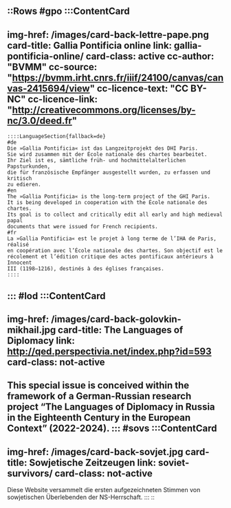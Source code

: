::Rows
#gpo
  :::ContentCard
  ---
  img-href: /images/card-back-lettre-pape.png
  card-title: Gallia Pontificia online
  link: gallia-pontificia-online/
  card-class: active
  cc-author: "BVMM"
  cc-source: "https://bvmm.irht.cnrs.fr/iiif/24100/canvas/canvas-2415694/view"
  cc-licence-text: "CC BY-NC"
  cc-licence-link: "http://creativecommons.org/licenses/by-nc/3.0/deed.fr"
  ---
    ::::LanguageSection{fallback=de}
    #de
    Die »Gallia Pontificia« ist das Langzeitprojekt des DHI Paris.
    Sie wird zusammen mit der École nationale des chartes bearbeitet.
    Ihr Ziel ist es, sämtliche früh- und hochmittelalterlichen Papsturkunden,
    die für französische Empfänger ausgestellt wurden, zu erfassen und kritisch
    zu edieren.
    #en
    The »Gallia Pontificia« is the long-term project of the GHI Paris.
    It is being developed in cooperation with the École nationale des chartes.
    Its goal is to collect and critically edit all early and high medieval papal
    documents that were issued for French recipients.
    #fr
    La »Gallia Pontificia« est le projet à long terme de l’IHA de Paris, réalisé
    en coopération avec l’École nationale des chartes. Son objectif est le
    récolement et l’édition critique des actes pontificaux antérieurs à Innocent
    III (1198–1216), destinés à des églises françaises.
    ::::
  :::
#lod
  :::ContentCard
  ---
  img-href: /images/card-back-golovkin-mikhail.jpg
  card-title: The Languages of Diplomacy
  link: http://qed.perspectivia.net/index.php?id=593
  card-class: not-active
  ---
  This special issue is conceived within the framework of a German-Russian research project “The Languages of
  Diplomacy in Russia in the Eighteenth Century in the European Context”
  (2022-2024).
  :::
#sovs
  :::ContentCard
  ---
  img-href: /images/card-back-sovjet.jpg
  card-title: Sowjetische Zeitzeugen
  link: soviet-survivors/
  card-class: not-active
  ---
  Diese Website versammelt die ersten aufgezeichneten Stimmen
  von sowjetischen Überlebenden der NS-Herrschaft.
  :::
::
